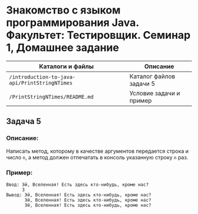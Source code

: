 # Знакомство с языком программирования Java. Факультет: Тестировщик. Семинар 1, Домашнее задание

Каталоги и файлы                              | Описание
----------------------------------------------|-----------------------------------------------------
`/introduction-to-java-api/PrintStringNTimes` | Каталог файлов задачи 5
`/PrintStringNTimes/README.md`                | Условие задачи и пример

## Задача 5

### Описание:

Написать метод, которому в качестве аргументов передается строка и число `n`, а метод должен отпечатать в консоль указанную строку `n` раз.

### Пример:

```
Ввод: Эй, Вселенная! Есть здесь кто-нибудь, кроме нас?
      3
Вывод: Эй, Вселенная! Есть здесь кто-нибудь, кроме нас?
       Эй, Вселенная! Есть здесь кто-нибудь, кроме нас?
       Эй, Вселенная! Есть здесь кто-нибудь, кроме нас?
```


